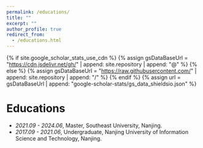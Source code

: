 ```yaml
---
permalink: /educations/
title: ""
excerpt: ""
author_profile: true
redirect_from: 
  - /educations.html
---
```


{% if site.google_scholar_stats_use_cdn %}
{% assign gsDataBaseUrl = "https://cdn.jsdelivr.net/gh/" | append: site.repository | append: "@" %}
{% else %}
{% assign gsDataBaseUrl = "https://raw.githubusercontent.com/" | append: site.repository | append: "/" %}
{% endif %}
{% assign url = gsDataBaseUrl | append: "google-scholar-stats/gs_data_shieldsio.json" %}

<span class='anchor' id='about-me'></span>



# Educations

- *2021.09 - 2024.06*, Master, Southeast University, Nanjing. 
- *2017.09 - 2021.06*, Undergraduate, Nanjing University of Information Science and Technology, Nanjing.
